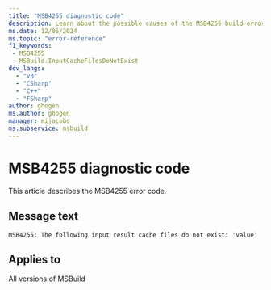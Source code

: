 ```yaml
---
title: "MSB4255 diagnostic code"
description: Learn about the possible causes of the MSB4255 build error, and get troubleshooting tips.
ms.date: 12/06/2024
ms.topic: "error-reference"
f1_keywords:
 - MSB4255
 - MSBuild.InputCacheFilesDoNotExist
dev_langs:
  - "VB"
  - "CSharp"
  - "C++"
  - "FSharp"
author: ghogen
ms.author: ghogen
manager: mijacobs
ms.subservice: msbuild
---
```


# MSB4255 diagnostic code

<!-- :::ErrorDefinitionDescription::: -->
<!-- :::editable-content name="introDescription"::: -->
This article describes the MSB4255 error code.
<!-- :::editable-content-end::: -->

## Message text

`MSB4255: The following input result cache files do not exist: 'value'`

<!-- :::editable-content name="postOutputDescription"::: -->
<!-- :::editable-content-end::: -->
<!-- :::ErrorDefinitionDescription-end::: -->

## Applies to

All versions of MSBuild

